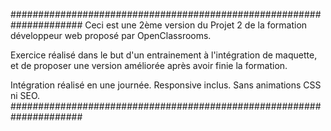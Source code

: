 #####################################################################
Ceci est une 2ème version du Projet 2 de la formation développeur web proposé par OpenClassrooms.

Exercice réalisé dans le but d'un entrainement à l'intégration de maquette, et de proposer une version améliorée après avoir finie la formation.

Intégration réalisé en une journée. Responsive inclus. Sans animations CSS ni SEO.
#####################################################################
